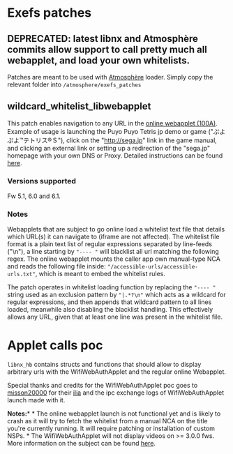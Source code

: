 # Exefs patches

## DEPRECATED: latest libnx and Atmosphère commits allow support to call pretty much all webapplet, and load your own whitelists.

Patches are meant to be used with [Atmosphère](https://github.com/Atmosphere-NX/Atmosphere) loader.
Simply copy the relevant folder into `/atmosphere/exefs_patches`

## wildcard_whitelist_libwebapplet

This patch enables navigation to any URL in the [online webapplet (100A)](https://switchbrew.org/wiki/Internet_Browser#010000000000100A).
Example of usage is launching the Puyo Puyo Tetris jp demo or game ("ぷよぷよ™テトリス®Ｓ"), click on the "http://sega.jp" link in the game manual, and clicking an external link or setting up a redirection of the "sega.jp" homepage with your own DNS or Proxy.
Detailed instructions can be found [here](https://switchbrew.org/wiki/Internet_Browser#WebApplet_launch_with_Tetris).

### Versions supported

Fw 5.1, 6.0 and 6.1.

### Notes

Webapplets that are subject to go online load a whitelist text file that details which URL(s) it can navigate to (iframe are not affected). The whitelist file format is a plain text list of regular expressions separated by line-feeds ("\n"), a line starting by `"---- "` will blacklist all url matching the following regex. The online webapplet mounts the caller app own manual-type NCA and reads the following file inside: `"/accessible-urls/accessible-urls.txt"`, which is meant to embed the whitelist rules.

The patch operates in whitelist loading function by replacing the `"---- "` string used as an exclusion pattern by `"|.*?\n"` which acts as a wildcard for regular expressions, and then appends that wildcard pattern to all lines loaded, meanwhile also disabling the blacklist handling. This effectively allows any URL, given that at least one line was present in the whitelist file.

# Applet calls poc

`libnx_hb` contains structs and functions that should allow to display arbitrary urls with the WifiWebAuthApplet and the regular online Webapplet.

Special thanks and credits for the WifiWebAuthApplet poc goes to [misson20000](https://github.com/misson20000) for their [ilia](https://github.com/misson20000/ilia) and the ipc exchange logs of WifiWebAuthApplet launch made with it.

**Notes:***
	* The online webapplet launch is not functional yet and is likely to crash as it will try to fetch the whitelist from a manual NCA on the title you're currently running. It will require patching or installation of custom NSPs.
	* The WifiWebAuthApplet will not display videos on >= 3.0.0 fws. More information on the subject can be found [here](https://switchbrew.org/wiki/Internet_Browser#WifiWebAuthApplet).
